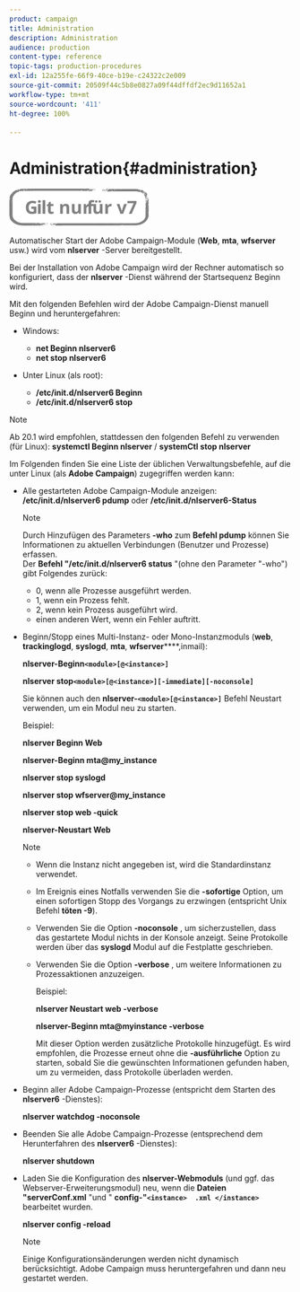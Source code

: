 ```yaml
---
product: campaign
title: Administration
description: Administration
audience: production
content-type: reference
topic-tags: production-procedures
exl-id: 12a255fe-66f9-40ce-b19e-c24322c2e009
source-git-commit: 20509f44c5b8e0827a09f44dffdf2ec9d11652a1
workflow-type: tm+mt
source-wordcount: '411'
ht-degree: 100%

---
```


# Administration{#administration}

![](../../assets/v7-only.svg)

Automatischer Start der Adobe Campaign-Module (**Web**, **mta**, **wfserver** usw.) wird vom **nlserver** -Server bereitgestellt.

Bei der Installation von Adobe Campaign wird der Rechner automatisch so konfiguriert, dass der **nlserver** -Dienst während der Startsequenz Beginn wird.

Mit den folgenden Befehlen wird der Adobe Campaign-Dienst manuell Beginn und heruntergefahren:

* Windows:

   * **net Beginn nlserver6**
   * **net stop nlserver6**

* Unter Linux (als root):

   * **/etc/init.d/nlserver6 Beginn**
   * **/etc/init.d/nlserver6 stop**

>[!NOTE]
>
>Ab 20.1 wird empfohlen, stattdessen den folgenden Befehl zu verwenden (für Linux): **systemctl Beginn nlserver** / **systemCtl stop nlserver**

Im Folgenden finden Sie eine Liste der üblichen Verwaltungsbefehle, auf die unter Linux (als **Adobe Campaign**) zugegriffen werden kann:

* Alle gestarteten Adobe Campaign-Module anzeigen: **/etc/init.d/nlserver6 pdump** oder **/etc/init.d/nlserver6-Status**

   >[!NOTE]
   >
   >Durch Hinzufügen des Parameters **-who** zum **Befehl pdump** können Sie Informationen zu aktuellen Verbindungen (Benutzer und Prozesse) erfassen.\
   >Der **Befehl &quot;/etc/init.d/nlserver6 status** &quot;(ohne den Parameter &quot;-who&quot;) gibt Folgendes zurück:
   >
   >    * 0, wenn alle Prozesse ausgeführt werden.
   >    * 1, wenn ein Prozess fehlt.
   >    * 2, wenn kein Prozess ausgeführt wird.
   >    * einen anderen Wert, wenn ein Fehler auftritt.


* Beginn/Stopp eines Multi-Instanz- oder Mono-Instanzmoduls (**web**, **trackinglogd**, **syslogd**, **mta**, **wfserver******,inmail):

   **nlserver-Beginn`<module>[@<instance>]`**

   **nlserver stop`<module>[@<instance>][-immediate][-noconsole]`**

   Sie können auch den **nlserver-`<module>[@<instance>]`** Befehl Neustart verwenden, um ein Modul neu zu starten.

   Beispiel:

   **nlserver Beginn Web**

   **nlserver-Beginn mta@my_instance**

   **nlserver stop syslogd**

   **nlserver stop wfserver@my_instance**

   **nlserver stop web -quick**

   **nlserver-Neustart Web**

   >[!NOTE]
   >
   >* Wenn die Instanz nicht angegeben ist, wird die Standardinstanz verwendet.
   >* Im Ereignis eines Notfalls verwenden Sie die **-sofortige** Option, um einen sofortigen Stopp des Vorgangs zu erzwingen (entspricht Unix Befehl **töten -9**).
   >* Verwenden Sie die Option **-noconsole** , um sicherzustellen, dass das gestartete Modul nichts in der Konsole anzeigt. Seine Protokolle werden über das **syslogd** Modul auf die Festplatte geschrieben.
   >* Verwenden Sie die Option **-verbose** , um weitere Informationen zu Prozessaktionen anzuzeigen.
   >
   >   Beispiel:
   >
   >   **nlserver Neustart web -verbose**
   >
   >   **nlserver-Beginn mta@myinstance -verbose**
   >
   >   Mit dieser Option werden zusätzliche Protokolle hinzugefügt. Es wird empfohlen, die Prozesse erneut ohne die **-ausführliche** Option zu starten, sobald Sie die gewünschten Informationen gefunden haben, um zu vermeiden, dass Protokolle überladen werden.


* Beginn aller Adobe Campaign-Prozesse (entspricht dem Starten des **nlserver6** -Dienstes):

   **nlserver watchdog -noconsole**

* Beenden Sie alle Adobe Campaign-Prozesse (entsprechend dem Herunterfahren des **nlserver6** -Dienstes):

   **nlserver shutdown**

* Laden Sie die Konfiguration des **nlserver-Webmoduls** (und ggf. das Webserver-Erweiterungsmodul) neu, wenn die **Dateien &quot;serverConf.xml** &quot;und &quot; **config-&quot;`<instance>  .xml </instance>`** bearbeitet wurden.

   **nlserver config -reload**

   >[!NOTE]
   >
   >Einige Konfigurationsänderungen werden nicht dynamisch berücksichtigt. Adobe Campaign muss heruntergefahren und dann neu gestartet werden.
